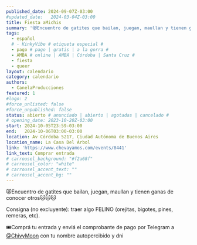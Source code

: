 ```yaml
---
published_date: 2024-09-07Z-03:00
#updated_date:   2024-03-04Z-03:00
title: Fiesta aMichis
summary: '😻Encuentro de gatites que bailan, juegan, maullan y tienen ganas de conocer otros🐱🐱🐱'
tags:
  - español
  # - KinkyVibe # etiqueta especial #
  - pago # pago | gratis | a la gorra #
  - AMBA # online | AMBA | Córdoba | Santa Cruz #
  - fiesta
  - queer
layout: calendario
category: calendario
authors:
  - CanelaProducciones
featured: 1
#logo: 2
#force_unlisted: false
#force_unpublished: false
status: abierto # anunciado | abierto | agotadas | cancelado #
# opening_date: 2023-10-20Z-03:00
start: 2024-10-05T23:59-03:00
end:   2024-10-06T03:00-03:00
location: Av Córdoba 5217, Ciudad Autónoma de Buenos Aires
location_name: La Casa Del Árbol
link: 'https://www.chevayamos.com/events/8441'
link_text: Comprar entrada
# carrousel_background: "#f2a68f"
# carrousel_color: "white"
# carrousel_accent_text: ""
# carrousel_accent_bg: ""
---
```

😻Encuentro de gatites que bailan, juegan, maullan y tienen ganas de conocer otros🐱🐱🐱

Consigna (no excluyente): traer algo FELINO (orejitas, bigotes, pines, remeras, etc).

🎟️Comprá tu entrada y enviá el comprobante de pago por Telegram a [\@ChivyMoon](https://t.me/ChivyMoon) con tu nombre autopercibido y dni